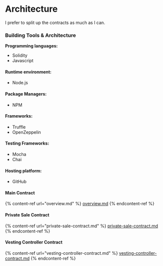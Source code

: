 # Architecture

I prefer to split up the contracts as much as I can.

### Building Tools & Architecture



**Programming languages:**

* Solidity
* Javascript

#### Runtime environment:

* Node.js

#### Package Managers:

* NPM

#### Frameworks:

* Truffle
* OpenZeppelin

#### Testing Frameworks:

* Mocha
* Chai

#### Hosting platform:

* GitHub

#### Main Contract

{% content-ref url="overview.md" %}
[overview.md](overview.md)
{% endcontent-ref %}

#### Private Sale Contract

{% content-ref url="private-sale-contract.md" %}
[private-sale-contract.md](private-sale-contract.md)
{% endcontent-ref %}

#### Vesting Controller Contract

{% content-ref url="vesting-controller-contract.md" %}
[vesting-controller-contract.md](vesting-controller-contract.md)
{% endcontent-ref %}
